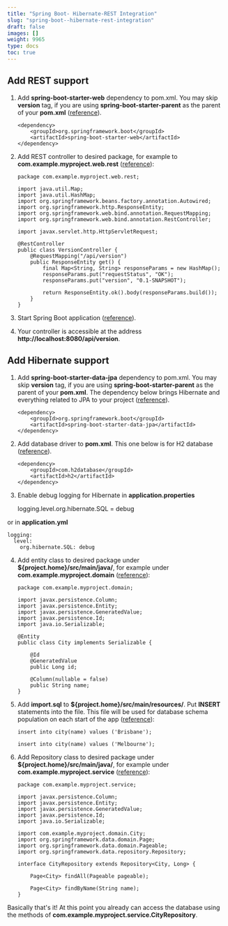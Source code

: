 ```yaml
---
title: "Spring Boot- Hibernate-REST Integration"
slug: "spring-boot--hibernate-rest-integration"
draft: false
images: []
weight: 9965
type: docs
toc: true
---
```


## Add REST support
 1. Add **spring-boot-starter-web** dependency to pom.xml. You may skip **version** tag, if you are using **spring-boot-starter-parent** as the parent of your **pom.xml** ([reference][1]).

   
        <dependency>
            <groupId>org.springframework.boot</groupId>
            <artifactId>spring-boot-starter-web</artifactId>
        </dependency>


 2. Add REST controller to desired package, for example to **com.example.myproject.web.rest** ([reference][2]):

        package com.example.myproject.web.rest;

        import java.util.Map;
        import java.util.HashMap;
        import org.springframework.beans.factory.annotation.Autowired;
        import org.springframework.http.ResponseEntity;
        import org.springframework.web.bind.annotation.RequestMapping;
        import org.springframework.web.bind.annotation.RestController;

        import javax.servlet.http.HttpServletRequest;

        @RestController
        public class VersionController {
            @RequestMapping("/api/version")
            public ResponseEntity get() {
                final Map<String, String> responseParams = new HashMap();
                responseParams.put("requestStatus", "OK");
                responseParams.put("version", "0.1-SNAPSHOT");

                return ResponseEntity.ok().body(responseParams.build());
            }
        }    
 
 3. Start Spring Boot application ([reference][3]).

 4. Your controller is accessible at the address **http://localhost:8080/api/version**.


  [1]: http://docs.spring.io/spring-boot/docs/current/reference/htmlsingle/#getting-started-first-application-dependencies
  [2]: http://docs.spring.io/spring-boot/docs/current/reference/htmlsingle/#getting-started-first-application-code
  [3]: http://docs.spring.io/spring-boot/docs/current/reference/htmlsingle/#getting-started-first-application-run

## Add Hibernate support
 1. Add **spring-boot-starter-data-jpa** dependency to pom.xml. You may skip **version** tag, if you are using **spring-boot-starter-parent** as the parent of your **pom.xml**. The dependency below brings Hibernate and everything related to JPA to your project ([reference][1]).

   
        <dependency>
            <groupId>org.springframework.boot</groupId>
            <artifactId>spring-boot-starter-data-jpa</artifactId>
        </dependency>


 2. Add database driver to **pom.xml**. This one below is for H2 database ([reference][1]).

        <dependency>
            <groupId>com.h2database</groupId>
            <artifactId>h2</artifactId>
        </dependency>

 3. Enable debug logging for Hibernate in **application.properties**

    logging.level.org.hibernate.SQL = debug

or in **application.yml**

    logging:
      level:
        org.hibernate.SQL: debug

 4. Add entity class to desired package under **${project.home}/src/main/java/**, for example under **com.example.myproject.domain** ([reference][2]):

        package com.example.myproject.domain;

        import javax.persistence.Column;
        import javax.persistence.Entity;
        import javax.persistence.GeneratedValue;
        import javax.persistence.Id;
        import java.io.Serializable;

        @Entity
        public class City implements Serializable {

            @Id
            @GeneratedValue
            public Long id;

            @Column(nullable = false)
            public String name;
        }

 5. Add **import.sql** to **${project.home}/src/main/resources/**. Put **INSERT** statements into the file. This file will be used for database schema population on each start of the app ([reference][3]):

        insert into city(name) values ('Brisbane');

        insert into city(name) values ('Melbourne');

 6. Add Repository class to desired package under **${project.home}/src/main/java/**, for example under **com.example.myproject.service** ([reference][4]):

        package com.example.myproject.service;

        import javax.persistence.Column;
        import javax.persistence.Entity;
        import javax.persistence.GeneratedValue;
        import javax.persistence.Id;
        import java.io.Serializable;

        import com.example.myproject.domain.City;
        import org.springframework.data.domain.Page;
        import org.springframework.data.domain.Pageable;
        import org.springframework.data.repository.Repository;

        interface CityRepository extends Repository<City, Long> {

            Page<City> findAll(Pageable pageable);

            Page<City> findByName(String name);
        }

Basically that's it! At this point you already can access the database using the methods of **com.example.myproject.service.CityRepository**.


 


  [1]: http://docs.spring.io/spring-boot/docs/current/reference/htmlsingle/#boot-features-embedded-database-support
  [2]: http://docs.spring.io/spring-boot/docs/current/reference/htmlsingle/#boot-features-entity-classes
  [3]: http://docs.spring.io/spring-boot/docs/current/reference/htmlsingle/#howto-initialize-a-database-using-hibernate
  [4]: http://docs.spring.io/spring-boot/docs/current/reference/htmlsingle/#boot-features-spring-data-jpa-repositories

